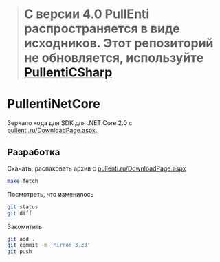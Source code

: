 > # С версии 4.0 PullEnti распространяется в виде исходников. Этот репозиторий не обновляется, используйте <a href="https://github.com/pullenti/PullentiCSharp">PullentiCSharp</a>

# PullentiNetCore

Зеркало кода для SDK для .NET Core 2.0 с [pullenti.ru/DownloadPage.aspx](http://www.pullenti.ru/DownloadPage.aspx).

## Разработка

Скачать, распаковать архив с [pullenti.ru/DownloadPage.aspx](http://www.pullenti.ru/DownloadPage.aspx)

```bash
make fetch
```

Посмотреть, что изменилось

```bash
git status
git diff
```

Закомитить

```bash
git add .
git commit -m 'Mirror 3.23'
git push
```
